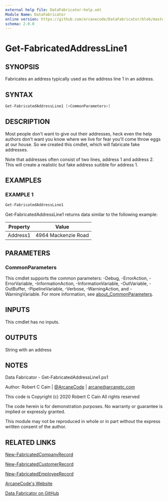 ```yaml
---
external help file: DataFabricator-help.xml
Module Name: DataFabricator
online version: https://github.com/arcanecode/DataFabricator/blob/master/Documentation/New-FabricatedCompanyRecord.md
schema: 2.0.0
---
```


# Get-FabricatedAddressLine1

## SYNOPSIS

Fabricates an address typically used as the address line 1 in an address.

## SYNTAX

```powershell
Get-FabricatedAddressLine1 [<CommonParameters>]
```

## DESCRIPTION

Most people don't want to give out their addresses, heck even the help authors don't want you know where we live for fear you'll come throw eggs at our house.
So we created this cmdlet, which will fabricate fake addresses.

Note that addresses often consist of two lines, address 1 and address 2.
This will create a realistic but fake address suitible for address 1.

## EXAMPLES

### EXAMPLE 1

```powershell
Get-FabricatedAddressLine1
```

Get-FabricatedAddressLine1 returns data similar to the following example:


Property | Value
| ----- | ------ |
Address1 | 4964 Mackenzie Road

## PARAMETERS

### CommonParameters

This cmdlet supports the common parameters: -Debug, -ErrorAction, -ErrorVariable, -InformationAction, -InformationVariable, -OutVariable, -OutBuffer, -PipelineVariable, -Verbose, -WarningAction, and -WarningVariable. For more information, see [about_CommonParameters](http://go.microsoft.com/fwlink/?LinkID=113216).

## INPUTS

This cmdlet has no inputs.

## OUTPUTS

String with an address

## NOTES

Data Fabricator - Get-FabricatedAddressLine1.ps1

Author: Robert C Cain | [@ArcaneCode](https://twitter.com/arcanecode) | arcane@arcanetc.com

This code is Copyright (c) 2020 Robert C Cain All rights reserved

The code herein is for demonstration purposes.
No warranty or guarantee is implied or expressly granted.

This module may not be reproduced in whole or in part without
the express written consent of the author.

## RELATED LINKS

[New-FabricatedCompanyRecord](https://github.com/arcanecode/DataFabricator/blob/master/Documentation/New-FabricatedCompanyRecord.md)

[New-FabricatedCustomerRecord](https://github.com/arcanecode/DataFabricator/blob/master/Documentation/New-FabricatedCustomerRecord.md)

[New-FabricatedEmployeeRecord](https://github.com/arcanecode/DataFabricator/blob/master/Documentation/New-FabricatedEmployeeRecord.md)

[ArcaneCode's Website](http://arcanecode.me)

[Data Fabricator on GitHub](http://datafabricator.com)
